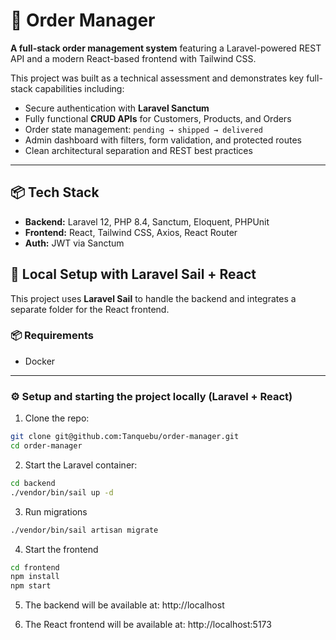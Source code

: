 # 🧾 Order Manager

**A full-stack order management system** featuring a Laravel-powered REST API and a modern React-based frontend with Tailwind CSS.

This project was built as a technical assessment and demonstrates key full-stack capabilities including:

- Secure authentication with **Laravel Sanctum**
- Fully functional **CRUD APIs** for Customers, Products, and Orders
- Order state management: `pending → shipped → delivered`
- Admin dashboard with filters, form validation, and protected routes
- Clean architectural separation and REST best practices

---

## 📦 Tech Stack

- **Backend:** Laravel 12, PHP 8.4, Sanctum, Eloquent, PHPUnit
- **Frontend:** React, Tailwind CSS, Axios, React Router
- **Auth:** JWT via Sanctum

## 🚀 Local Setup with Laravel Sail + React

This project uses **Laravel Sail** to handle the backend and integrates a separate folder for the React frontend.

### 📦 Requirements
- Docker

---

### ⚙️ Setup and starting the project locally (Laravel + React)

1. Clone the repo:
```bash
git clone git@github.com:Tanquebu/order-manager.git
cd order-manager
```
2. Start the Laravel container:
```bash
cd backend
./vendor/bin/sail up -d
```
3. Run migrations
```bash
./vendor/bin/sail artisan migrate
```
4. Start the frontend
```bash
cd frontend
npm install
npm start
```
5. The backend will be available at: http://localhost

6. The React frontend will be available at: http://localhost:5173